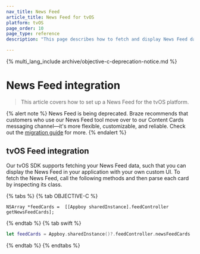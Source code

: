 ```yaml
---
nav_title: News Feed
article_title: News Feed for tvOS
platform: tvOS
page_order: 10
page_type: reference
description: "This page describes how to fetch and display News Feed data in your tvOS application."

---
```


{% multi_lang_include archive/objective-c-deprecation-notice.md %}

# News Feed integration

> This article covers how to set up a News Feed for the tvOS platform.

{% alert note %}
News Feed is being deprecated. Braze recommends that customers who use our News Feed tool move over to our Content Cards messaging channel—it's more flexible, customizable, and reliable. Check out the [migration guide]({{site.baseurl}}/user_guide/message_building_by_channel/content_cards/migrating_from_news_feed/) for more.
{% endalert %}

## tvOS Feed integration

Our tvOS SDK supports fetching your News Feed data, such that you can display the News Feed in your application with your own custom UI. To fetch the News Feed, call the following methods and then parse each card by inspecting its class.

{% tabs %}
{% tab OBJECTIVE-C %}

```objc
NSArray *feedCards =  [[Appboy sharedInstance].feedController getNewsFeedCards];
```

{% endtab %}
{% tab swift %}

```swift
let feedCards = Appboy.sharedInstance()?.feedController.newsFeedCards
```

{% endtab %}
{% endtabs %}
